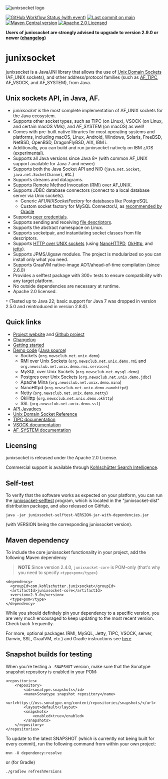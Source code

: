 ![junixsocket logo](https://user-images.githubusercontent.com/822690/246675372-d1775152-5f5e-4576-8f3d-8445779ea584.png)

[![GitHub Workflow Status (with event)](https://img.shields.io/github/actions/workflow/status/kohlschutter/junixsocket/codeql-analysis.yml?cacheSeconds=60)](https://github.com/kohlschutter/junixsocket/actions/workflows/codeql-analysis.yml) [![Last commit on main](https://img.shields.io/github/last-commit/kohlschutter/junixsocket/main)](https://github.com/kohlschutter/junixsocket/commits/main) [![Maven Central version](https://img.shields.io/maven-central/v/com.kohlschutter.junixsocket/junixsocket)](https://search.maven.org/artifact/com.kohlschutter.junixsocket/junixsocket) [![Apache 2.0 Licensed](https://img.shields.io/github/license/kohlschutter/junixsocket)](https://github.com/kohlschutter/junixsocket/blob/main/NOTICE)

**Users of junixsocket are strongly advised to upgrade to version 2.9.0 or newer ([changelog](https://kohlschutter.github.io/junixsocket/changelog.html))**

# junixsocket

junixsocket is a Java/JNI library that allows the use of
[Unix Domain Sockets](https://en.wikipedia.org/wiki/Unix_domain_socket) (AF_UNIX sockets), and
other address/protocol families (such as [AF_TIPC](http://tipc.io/), AF_VSOCK, and AF_SYSTEM),
from Java.

## Unix sockets API, in Java, AF.

* *junixsocket* is the most complete implementation of AF_UNIX sockets for the Java ecosystem.
* Supports other socket types, such as TIPC (on Linux), VSOCK (on Linux, and certain macOS VMs), and
  AF_SYSTEM (on macOS) as well!
* Comes with pre-built native libraries for most operating systems and platforms, including
  macOS, Linux, Android, Windows, Solaris, FreeBSD, NetBSD, OpenBSD, DragonFlyBSD, AIX, IBM i.
* Additionally, you can build and run junixsocket natively on IBM z/OS (experimental).
* Supports all Java versions since Java 8* (with common AF_UNIX support available for Java 7 and newer)
* Supports both the Java Socket API and NIO (`java.net.Socket`, `java.net.SocketChannel`, etc.)
* Supports streams and datagrams.
* Supports Remote Method Invocation (RMI) over AF_UNIX.
* Supports JDBC database connectors (connect to a local database server via Unix sockets).
    * Generic *AFUNIXSocketFactory* for databases like PostgreSQL
    * Custom socket factory for MySQL Connector/J, as [recommended by Oracle](https://dev.mysql.com/doc/connector-j/8.0/en/connector-j-unix-socket.html)
* Supports [peer credentials](https://kohlschutter.github.io/junixsocket/peercreds.html).
* Supports sending and receiving [file descriptors](https://kohlschutter.github.io/junixsocket/filedescriptors.html).
* Supports the abstract namespace on Linux.
* Supports socketpair, and instantiating socket classes from file descriptors.
* Supports [HTTP over UNIX sockets](https://kohlschutter.github.io/junixsocket/http.html) (using [NanoHTTPD](https://github.com/NanoHttpd/nanohttpd), [OkHttp](https://github.com/square/okhttp), and [jetty](https://github.com/eclipse/jetty.project/)).
* Supports JPMS/Jigsaw modules. The project is modularized so you can install only what you need.
* Supports GraalVM native-image AOT/ahead-of-time compilation (since 2.6.0)
* Provides a selftest package with 300+ tests to ensure compatibility with any target platform.
* No outside dependencies are necessary at runtime.
* Apache 2.0 licensed.

`*` (Tested up to Java 22; basic support for Java 7 was dropped in version 2.5.0 and reintroduced in version 2.8.0).

## Quick links

 * [Project website](https://kohlschutter.github.io/junixsocket/) and [Github project](https://github.com/kohlschutter/junixsocket/)
 * [Changelog](https://kohlschutter.github.io/junixsocket/changelog.html)
 * [Getting started](https://kohlschutter.github.io/junixsocket/quickstart.html)
 * [Demo code](https://kohlschutter.github.io/junixsocket/demo.html) ([Java source](https://kohlschutter.github.io/junixsocket/junixsocket-demo/xref/index.html))
    - Sockets (`org.newsclub.net.unix.demo`)
    - RMI over Unix Sockets (`org.newsclub.net.unix.demo.rmi` and `org.newsclub.net.unix.demo.rmi.services`)
    - MySQL over Unix Sockets (`org.newsclub.net.mysql.demo`)
    - Postgres over Unix Sockets (`org.newsclub.net.unix.demo.jdbc`)
    - Apache Mina (`org.newsclub.net.unix.demo.mina`)
    - NanoHttpd (`org.newsclub.net.unix.demo.nanohttpd`)
    - Netty (`org.newsclub.net.unix.demo.netty`)
    - OkHttp (`org.newsclub.net.unix.demo.okhttp`)
    - SSL (`org.newsclub.net.unix.demo.ssl`)
  * [API Javadocs](https://kohlschutter.github.io/junixsocket/apidocs/)
  * [Unix Domain Socket Reference](https://kohlschutter.github.io/junixsocket/unixsockets.html)
  * [TIPC documentation](https://kohlschutter.github.io/junixsocket/junixsocket-tipc/index.html)
  * [VSOCK documentation](https://kohlschutter.github.io/junixsocket/junixsocket-vsock/index.html)
  * [AF_SYSTEM documentation](https://kohlschutter.github.io/junixsocket/junixsocket-darwin/index.html)

## Licensing

junixsocket is released under the Apache 2.0 License.

Commercial support is available through [Kohlschütter Search Intelligence](http://www.kohlschutter.com/).

## Self-test

To verify that the software works as expected on your platform, you can run the
[junixsocket-selftest](https://kohlschutter.github.io/junixsocket/selftest.html) program, which is
located in the "junixsocket-dist" distribution package, and also released on GitHub.

```
java -jar junixsocket-selftest-VERSION-jar-with-dependencies.jar
```

(with VERSION being the corresponding junixsocket version).

## Maven dependency

To include the core junixsocket functionality in your project, add the following Maven dependency

> **NOTE** Since version 2.4.0, `junixsocket-core` is POM-only (that's why you need to specify
`<type>pom</type>`)

```
<dependency>
  <groupId>com.kohlschutter.junixsocket</groupId>
  <artifactId>junixsocket-core</artifactId>
  <version>2.9.0</version>
  <type>pom</type>
</dependency>
```

While you should definitely pin your dependency to a specific version, you are very much encouraged
to keep updating to the most recent version. Check back frequently.

For more, optional packages (RMI, MySQL, Jetty, TIPC, VSOCK, server, Darwin, SSL, GraalVM, etc.) and
Gradle instructions see [here](https://kohlschutter.github.io/junixsocket/dependency.html)

## Snapshot builds for testing

When you're testing a `-SNAPSHOT` version, make sure that the Sonatype snapshot repository is
enabled in your POM:

```
<repositories>
    <repository>
        <id>sonatype.snapshots</id>
        <name>Sonatype snapshot repository</name>
        <url>https://oss.sonatype.org/content/repositories/snapshots/</url>
        <layout>default</layout>
        <snapshots>
            <enabled>true</enabled>
        </snapshots>
    </repository>
</repositories>
```

To update to the latest SNAPSHOT (which is currently not being built for every commit),
run the following command from within your own project:

```
mvn -U dependency:resolve
```

or (for Gradle)

```
./gradlew refreshVersions
```
